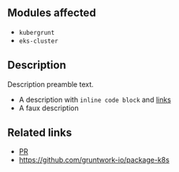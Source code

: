 <!-- This is autogenerated from the release notes drafter. When updating, be sure to double check some of the changes before publishing. -->

## Modules affected

<!-- The list of modules that have been touched since the last release.
  --
  -- The autogenerator will choose to do a patch release. However, check if the changes in the following modules are
  -- backwards compatible, and update the release number if it is backwards incompatible.
  --
  -- The following kinds of changes would constitute a backwards incompatible change:
  -- * In Terraform code: add a new variable without a default, rename or remove an existing variable, remove or rename
  --   an output, remove or rename a resource.
  -- * In Bash and Go code: add a new parameter without a default, rename or remove an existing parameter, fundamentally
  --   change what the code does.
  -->

- `kubergrunt`
- `eks-cluster`
<!-- RELEASE_NOTES_DRAFTER_MARKER_MODULES_AFFECTED_NEXT -->


## Description

<!-- A description of the changes made in this release. -->

Description preamble text.

- A description with `inline code block` and [links](https://github.com/gruntwork-io/package-k8s)
- A faux description
<!-- RELEASE_NOTES_DRAFTER_MARKER_DESCRIPTIONS_NEXT -->


## Related links

<!-- Links to each PR or issue that are being addressed in this release. The drafter will autoinclude each merged PR. -->

- [PR](https://github.com/gruntwork-io/package-k8s)
- https://github.com/gruntwork-io/package-k8s
<!-- RELEASE_NOTES_DRAFTER_MARKER_RELATED_LINKS_NEXT -->

